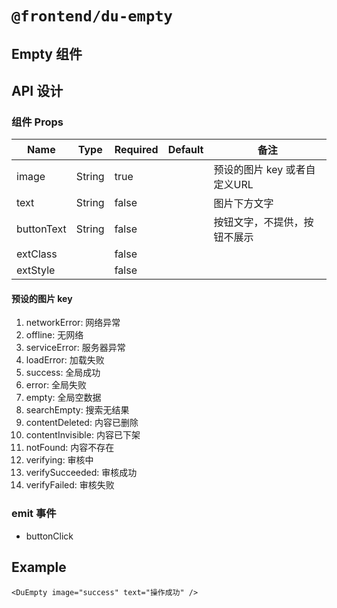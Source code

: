 # `@frontend/du-empty`

## Empty 组件

## API 设计

### 组件 Props

| Name | Type | Required | Default | 备注 |
| ---- | ---- | -------- | ------- | ---- |
| image | String | true | | 预设的图片 key 或者自定义URL |
| text | String | false | | 图片下方文字 |
| buttonText | String | false | | 按钮文字，不提供，按钮不展示 |
| extClass |  | false | |  |
| extStyle |  | false | |  |

#### 预设的图片 key

1. networkError: 网络异常
2. offline: 无网络
3. serviceError: 服务器异常
4. loadError: 加载失败
5. success: 全局成功
6. error: 全局失败
7. empty: 全局空数据
8. searchEmpty: 搜索无结果
9. contentDeleted: 内容已删除
10. contentInvisible: 内容已下架
11. notFound: 内容不存在
12. verifying: 审核中
13. verifySucceeded: 审核成功
14. verifyFailed: 审核失败

### emit 事件

- buttonClick

## Example

```vue
<DuEmpty image="success" text="操作成功" />
```
